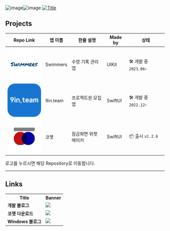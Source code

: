![image](https://github.com/heonha/heonha/assets/60867281/336b136a-3dff-4853-9936-4bdd9a40f599)![image](https://github.com/heonha/heonha/assets/60867281/25f14b70-1265-4799-a01e-b9acf7320f9c)
[![Title](https://capsule-render.vercel.app/api?type=waving&color=0:f20c08,50:fe9625,100:c052d9&height=250&section=header&text=HeonJin%20Ha&fontColor=FFFFFF&fontSize=90&animation=fadeIn&fontAlignY=38&desc=iOS%20App%20Developer&descAlignY=60&descAlign=67)](#)

## Projects
| Repo Link | 앱 이름          | 한줄 설명       | Made by       | 상태 |
|------|----------------------|--------------------|-------------------|-----|
| [![스위머즈](assets/swimmers.svg)](https://github.com/heonha/swimmers-ios)    | Swimmers    |   수영 기록 관리 앱  | UIKit  | 🛠️ 개발 중 `2023.06~` |
| [![구인팀](assets/nineInteam.svg)](https://github.com/9in-team/iOS) | 9in.team    | 프로젝트원 모집 앱 | SwiftUI | 🛠️ 개발 중 `2022.12~` |
| [![코젯](assets/koget.svg)](https://github.com/heonha/koget-ios)    |  코젯 | 잠금화면 위젯 메이커 | SwiftUI  | 📦 출시 `v1.2.6` |

로고를 누르시면 해당 Repository로 이동합니다.

---

## Links

<table>
<tr>
    <th>Title</th>
    <th>Banner</th>
</tr>
<tr>
    <td><strong>개발 블로그</strong></td>
    <td><a href="https://www.heon.dev"><img src="https://img.shields.io/badge/heon.dev-black?style=for-the-badge&logo=notion&logoColor=white" width=150></a></td>
</tr>
<tr>
    <td><strong>코젯 다운로드</strong></td>
    <td><a href="https://apps.apple.com/kr/app/%EC%BD%94%EC%A0%AF/id1667453723"><img src="https://website.heon.dev/images/downloadToAppStoreKr.svg" width=150></a></td>
</tr>
<tr>
    <td><strong>Windows 블로그</strong></td>
    <td><a href="https://blog.heon.dev"><img src="https://img.shields.io/badge/heon.dev-white?style=for-the-badge&logo=tistory&logoColor=e24c34" width=150></a></td>
</tr>
</table>



